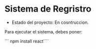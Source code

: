 <h1> Sistema de Regristro </h1>

- Estado del proyecto: En cosntruccion. 

Para ejecutar el sistema, debes poner: 

``` npm install react````


